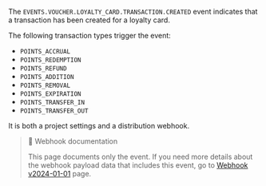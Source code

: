 The `EVENTS.VOUCHER.LOYALTY_CARD.TRANSACTION.CREATED` event indicates that a transaction has been created for a loyalty card.

The following transaction types trigger the event:
- `POINTS_ACCRUAL`
- `POINTS_REDEMPTION`
- `POINTS_REFUND`
- `POINTS_ADDITION`
- `POINTS_REMOVAL`
- `POINTS_EXPIRATION`
- `POINTS_TRANSFER_IN`
- `POINTS_TRANSFER_OUT`

It is both a project settings and a distribution webhook.

> 📘 Webhook documentation
>
> This page documents only the event. If you need more details about the webhook payload data that includes this event, go to [Webhook v2024-01-01](ref:introduction-to-webhooks "Introduction to webhooks v2024-01-01") page.